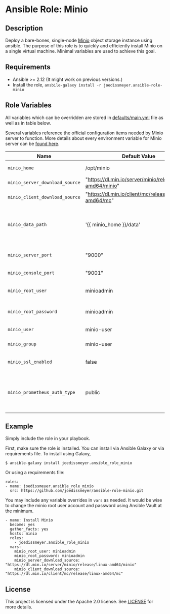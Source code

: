 # Ansible Role: Minio

## Description

Deploy a bare-bones, single-node [Minio](https://min.io/) object storage instance using ansible. The purpose of this role is to quickly and efficiently install Minio on a single virtual machine. Minimal variables are used to achieve this goal.

## Requirements

- Ansible >= 2.12 (It might work on previous versions.)
- Install the role, `ansbile-galaxy install -r joedissmeyer.ansible-role-minio`

## Role Variables

All variables which can be overridden are stored in [defaults/main.yml](defaults/main.yml) file as well as in table below.

Several variables reference the official configuration items needed by Minio server to function. More details about every environment variable for Minio server can be [found here](https://docs.min.io/minio/baremetal/reference/minio-server/minio-server.html).

| Name           | Default Value | Description                        |
| -------------- | ------------- | -----------------------------------|
| `minio_home` | /opt/minio | Home directory for the minio binaries and configuration files. |
| `minio_server_download_source` | "https://dl.min.io/server/minio/release/linux-amd64/minio" | Prometheus installation tasks gets skipped when set to true. |
| `minio_client_download_source` | "https://dl.min.io/client/mc/release/linux-amd64/mc" | Download source of the Minio CLI client. |
| `minio_data_path` | '{{ minio_home }}/data' | Path to directory where Minio will store buckets and object data. Translates to the `MINIO_VOLUMES` configuration variable in the Minio config file. Currently is _static_ to a single item. |
| `minio_server_port`| "9000" | The TCP port that Minio server will bind to for the Object storage (S3) API. |
| `minio_console_port` | "9001" | The TCP port that the Minio server will bind the web console ui. |
| `minio_root_user` | minioadmin | The internal root user account user name. See [MINIO_ROOT_USER](https://docs.min.io/minio/baremetal/reference/minio-server/minio-server.html#envvar.MINIO_ROOT_USER) in Min.io docs. |
| `minio_root_password` | minioadmin | The internal root user password. See [MINIO_ROOT_PASSWORD](https://docs.min.io/minio/baremetal/reference/minio-server/minio-server.html#envvar.MINIO_ROOT_PASSWORD) in Min.io docs. |
| `minio_user` | minio-user | This is the service account used by the Minio systemd unit. |
| `minio_group` | minio-user | This is the group name used by the Minio systemd unit. |
| `minio_ssl_enabled` | false | Intended to be used for enabling TLS in a future version of this role. Not used at this time. |
| `minio_prometheus_auth_type` | public | Specifies the authentication mode for the Prometheus scraping endpoints. Only two options are `jwt` or `public`. See [MINIO_PROMETHEUS_AUTH_TYPE](https://docs.min.io/minio/baremetal/reference/minio-server/minio-server.html#envvar.MINIO_PROMETHEUS_AUTH_TYPE) in Min.io docs for more info |

## Example

Simply include the role in your playbook.

First, make sure the role is installed.
You can install via Ansible Galaxy or via requirements file.
To install using Galaxy,

```shell
$ ansible-galaxy install joedissmeyer.ansible_role_minio
```

Or using a requirements file:

```
roles:
- name: joedissmeyer.ansible_role_minio
  src: https://github.com/joedissmeyer/ansible-role-minio.git
```

You may include any variable overrides in `vars` as needed.
It would be wise to change the minio root user account and password using Ansible Vault at the minimum.

```
- name: Install Minio
  become: yes
  gather_facts: yes
  hosts: minio
  roles:
    - joedissmeyer.ansible_role_minio
  vars:
    minio_root_user: minioadmin
    minio_root_password: minioadmin
    minio_server_download_source: "https://dl.min.io/server/minio/release/linux-amd64/minio"
    minio_client_download_source: "https://dl.min.io/client/mc/release/linux-amd64/mc"
```

## License

This project is licensed under the Apache 2.0 license. See [LICENSE](/LICENSE) for more details.